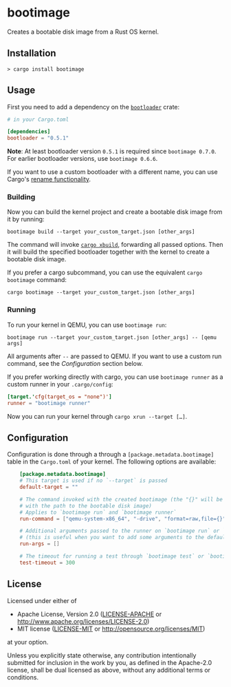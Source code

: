# bootimage

Creates a bootable disk image from a Rust OS kernel.

## Installation

```
> cargo install bootimage
```

## Usage

First you need to add a dependency on the [`bootloader`](https://github.com/rust-osdev/bootloader) crate:

```toml
# in your Cargo.toml

[dependencies]
bootloader = "0.5.1"
```

**Note**: At least bootloader version `0.5.1` is required since `bootimage 0.7.0`. For earlier bootloader versions, use `bootimage 0.6.6`.

If you want to use a custom bootloader with a different name, you can use Cargo's [rename functionality](https://doc.rust-lang.org/cargo/reference/specifying-dependencies.html#renaming-dependencies-in-cargotoml).

### Building

Now you can build the kernel project and create a bootable disk image from it by running:

```
bootimage build --target your_custom_target.json [other_args]
```

The command will invoke [`cargo xbuild`](https://github.com/rust-osdev/cargo-xbuild), forwarding all passed options. Then it will build the specified bootloader together with the kernel to create a bootable disk image.

If you prefer a cargo subcommand, you can use the equivalent `cargo bootimage` command:

```
cargo bootimage --target your_custom_target.json [other_args]
```

### Running

To run your kernel in QEMU, you can use `bootimage run`:

```
bootimage run --target your_custom_target.json [other_args] -- [qemu args]
```

All arguments after `--` are passed to QEMU. If you want to use a custom run command, see the _Configuration_ section below.

If you prefer working directly with cargo, you can use `bootimage runner` as a custom runner in your `.cargo/config`:

```toml
[target.'cfg(target_os = "none")']
runner = "bootimage runner"
```

Now you can run your kernel through `cargo xrun --target […]`.

## Configuration

Configuration is done through a through a `[package.metadata.bootimage]` table in the `Cargo.toml` of your kernel. The following options are available:

```toml
    [package.metadata.bootimage]
    # This target is used if no `--target` is passed
    default-target = ""

    # The command invoked with the created bootimage (the "{}" will be replaced
    # with the path to the bootable disk image)
    # Applies to `bootimage run` and `bootimage runner`
    run-command = ["qemu-system-x86_64", "-drive", "format=raw,file={}"]

    # Additional arguments passed to the runner on `bootimage run` or `bootimage runner`
    # (this is useful when you want to add some arguments to the default QEMU command)
    run-args = []

    # The timeout for running a test through `bootimage test` or `bootimage runner` (in seconds)
    test-timeout = 300
```

## License

Licensed under either of

- Apache License, Version 2.0 ([LICENSE-APACHE](LICENSE-APACHE) or
  http://www.apache.org/licenses/LICENSE-2.0)
- MIT license ([LICENSE-MIT](LICENSE-MIT) or http://opensource.org/licenses/MIT)

at your option.

Unless you explicitly state otherwise, any contribution intentionally submitted for inclusion in the work by you, as defined in the Apache-2.0 license, shall be dual licensed as above, without any additional terms or conditions.
